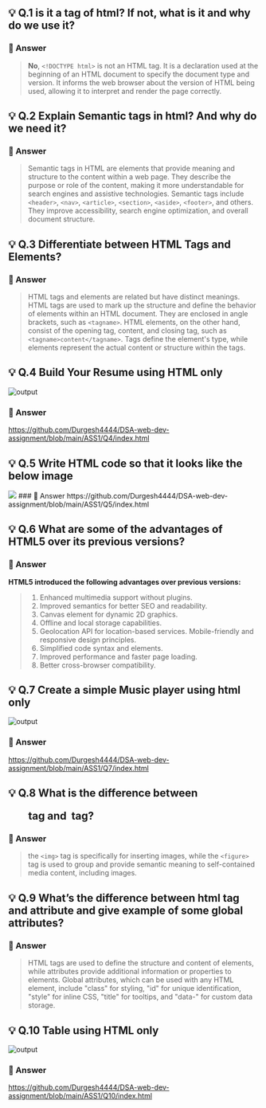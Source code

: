 ## 💡 Q.1 <!DOCTYPE html> is it a tag of html? If not, what is it and why do we use it?

### 🚀 Answer

> **No**, `<!DOCTYPE html>` is not an HTML tag. It is a declaration used at the beginning of an HTML document to specify the document type and version. It informs the web browser about the version of HTML being used, allowing it to interpret and render the page correctly.

## 💡 Q.2 Explain Semantic tags in html? And why do we need it?

### 🚀 Answer

> Semantic tags in HTML are elements that provide meaning and structure to the content within a web page. They describe the purpose or role of the content, making it more understandable for search engines and assistive technologies. Semantic tags include `<header>`, `<nav>`, `<article>`, `<section>`, `<aside>`, `<footer>`, and others. They improve accessibility, search engine optimization, and overall document structure.

## 💡 Q.3 Differentiate between HTML Tags and Elements?

### 🚀 Answer

> HTML tags and elements are related but have distinct meanings. HTML tags are used to mark up the structure and define the behavior of elements within an HTML document. They are enclosed in angle brackets, such as `<tagname>`. HTML elements, on the other hand, consist of the opening tag, content, and closing tag, such as `<tagname>content</tagname>`. Tags define the element's type, while elements represent the actual content or structure within the tags.

## 💡 Q.4 Build Your Resume using HTML only
![output](https://github.com/vaibhavwxyz/Placement-Program-Assignment/assets/73052214/ced86dc8-c453-40ed-912a-7ac2ca9542ef)
### 🚀 Answer
https://github.com/Durgesh4444/DSA-web-dev-assignment/blob/main/ASS1/Q4/index.html

## 💡 Q.5 Write HTML code so that it looks like the below image

<img src="https://pwskills.notion.site/image/https%3A%2F%2Fs3-us-west-2.amazonaws.com%2Fsecure.notion-static.com%2F5d76dcda-d8eb-4c2e-836d-5c1aee0f8c6d%2Fhtml.png?id=9eae56b9-1968-40e8-98e1-b745e9e0a4ea&table=block&spaceId=6fae2e0f-dedc-48e9-bc59-af2654c78209&width=1040&userId=&cache=v2">
### 🚀 Answer
https://github.com/Durgesh4444/DSA-web-dev-assignment/blob/main/ASS1/Q5/index.html

## 💡 Q.6 What are some of the advantages of HTML5 over its previous versions?

### 🚀 Answer

**HTML5 introduced the following advantages over previous versions:**

> 1. Enhanced multimedia support without plugins.
> 2. Improved semantics for better SEO and readability.
> 3. Canvas element for dynamic 2D graphics.
> 4. Offline and local storage capabilities.
> 5. Geolocation API for location-based services.
>    Mobile-friendly and responsive design principles.
> 6. Simplified code syntax and elements.
> 7. Improved performance and faster page loading.
> 8. Better cross-browser compatibility.

## 💡 Q.7 Create a simple Music player using html only
![output](https://github.com/vaibhavwxyz/Placement-Program-Assignment/assets/73052214/ced86dc8-c453-40ed-912a-7ac2ca9542ef)

### 🚀 Answer
https://github.com/Durgesh4444/DSA-web-dev-assignment/blob/main/ASS1/Q7/index.html

## 💡 Q.8 What is the difference between <figure> tag and <img> tag?

### 🚀 Answer

> the `<img>` tag is specifically for inserting images, while the `<figure>` tag is used to group and provide semantic meaning to self-contained media content, including images.


## 💡 Q.9 What’s the difference between html tag and attribute and give example of some global attributes?

### 🚀 Answer

> HTML tags are used to define the structure and content of elements, while attributes provide additional information or properties to elements. Global attributes, which can be used with any HTML element, include "class" for styling, "id" for unique identification, "style" for inline CSS, "title" for tooltips, and "data-" for custom data storage.


## 💡 Q.10 Table using HTML only
![output](https://github.com/vaibhavwxyz/Placement-Program-Assignment/assets/73052214/ced86dc8-c453-40ed-912a-7ac2ca9542ef)

### 🚀 Answer
https://github.com/Durgesh4444/DSA-web-dev-assignment/blob/main/ASS1/Q10/index.html

